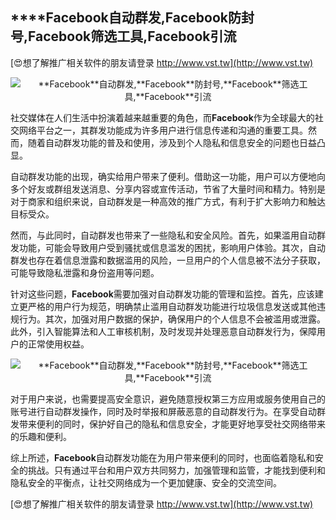 ## ****Facebook**自动群发,**Facebook**防封号,**Facebook**筛选工具,**Facebook**引流**

[😍想了解推广相关软件的朋友请登录 http://www.vst.tw](http://www.vst.tw)

 <center><img src="https://vst.tw/MP4/tuiguang/png/8.png" alt="**Facebook**自动群发,**Facebook**防封号,**Facebook**筛选工具,**Facebook**引流"></center>

社交媒体在人们生活中扮演着越来越重要的角色，而**Facebook**作为全球最大的社交网络平台之一，其群发功能成为许多用户进行信息传递和沟通的重要工具。然而，随着自动群发功能的普及和使用，涉及到个人隐私和信息安全的问题也日益凸显。

自动群发功能的出现，确实给用户带来了便利。借助这一功能，用户可以方便地向多个好友或群组发送消息、分享内容或宣传活动，节省了大量时间和精力。特别是对于商家和组织来说，自动群发是一种高效的推广方式，有利于扩大影响力和触达目标受众。

然而，与此同时，自动群发也带来了一些隐私和安全风险。首先，如果滥用自动群发功能，可能会导致用户受到骚扰或信息滥发的困扰，影响用户体验。其次，自动群发也存在着信息泄露和数据滥用的风险，一旦用户的个人信息被不法分子获取，可能导致隐私泄露和身份盗用等问题。

针对这些问题，**Facebook**需要加强对自动群发功能的管理和监控。首先，应该建立更严格的用户行为规范，明确禁止滥用自动群发功能进行垃圾信息发送或其他违规行为。其次，加强对用户数据的保护，确保用户的个人信息不会被滥用或泄露。此外，引入智能算法和人工审核机制，及时发现并处理恶意自动群发行为，保障用户的正常使用权益。

 <center><img src="https://vst.tw/MP4/tuiguang/png/8.png" alt="**Facebook**自动群发,**Facebook**防封号,**Facebook**筛选工具,**Facebook**引流"></center>

对于用户来说，也需要提高安全意识，避免随意授权第三方应用或服务使用自己的账号进行自动群发操作，同时及时举报和屏蔽恶意的自动群发行为。在享受自动群发带来便利的同时，保护好自己的隐私和信息安全，才能更好地享受社交网络带来的乐趣和便利。

综上所述，**Facebook**自动群发功能在为用户带来便利的同时，也面临着隐私和安全的挑战。只有通过平台和用户双方共同努力，加强管理和监管，才能找到便利和隐私安全的平衡点，让社交网络成为一个更加健康、安全的交流空间。

[😍想了解推广相关软件的朋友请登录 http://www.vst.tw](http://www.vst.tw)



